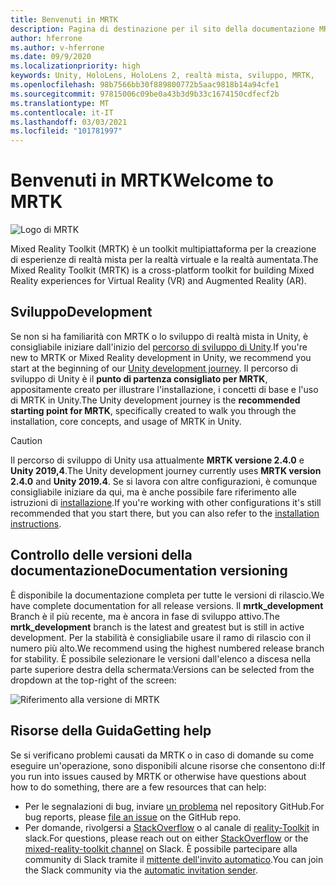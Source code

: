 ```yaml
---
title: Benvenuti in MRTK
description: Pagina di destinazione per il sito della documentazione MRTK-Unity.
author: hferrone
ms.author: v-hferrone
ms.date: 09/9/2020
ms.localizationpriority: high
keywords: Unity, HoloLens, HoloLens 2, realtà mista, sviluppo, MRTK,
ms.openlocfilehash: 98b7566bb30f889800772b5aac9818b14a94cfe1
ms.sourcegitcommit: 97815006c09be0a43b3d9b33c1674150cdfecf2b
ms.translationtype: MT
ms.contentlocale: it-IT
ms.lasthandoff: 03/03/2021
ms.locfileid: "101781997"
---
```

# <a name="welcome-to-mrtk"></a><span data-ttu-id="2ad0c-104">Benvenuti in MRTK</span><span class="sxs-lookup"><span data-stu-id="2ad0c-104">Welcome to MRTK</span></span>

![Logo di MRTK](features/images/MRTK_Logo_Rev.png)

<span data-ttu-id="2ad0c-106">Mixed Reality Toolkit (MRTK) è un toolkit multipiattaforma per la creazione di esperienze di realtà mista per la realtà virtuale e la realtà aumentata.</span><span class="sxs-lookup"><span data-stu-id="2ad0c-106">The Mixed Reality Toolkit (MRTK) is a cross-platform toolkit for building Mixed Reality experiences for Virtual Reality (VR) and Augmented Reality (AR).</span></span>

## <a name="development"></a><span data-ttu-id="2ad0c-107">Sviluppo</span><span class="sxs-lookup"><span data-stu-id="2ad0c-107">Development</span></span>

<span data-ttu-id="2ad0c-108">Se non si ha familiarità con MRTK o lo sviluppo di realtà mista in Unity, è consigliabile iniziare dall'inizio del [percorso di sviluppo di Unity](https://docs.microsoft.com/windows/mixed-reality/unity-development-overview?tabs=mrtk%2Chl2).</span><span class="sxs-lookup"><span data-stu-id="2ad0c-108">If you're new to MRTK or Mixed Reality development in Unity, we recommend you start at the beginning of our [Unity development journey](https://docs.microsoft.com/windows/mixed-reality/unity-development-overview?tabs=mrtk%2Chl2).</span></span> <span data-ttu-id="2ad0c-109">Il percorso di sviluppo di Unity è il **punto di partenza consigliato per MRTK**, appositamente creato per illustrare l'installazione, i concetti di base e l'uso di MRTK in Unity.</span><span class="sxs-lookup"><span data-stu-id="2ad0c-109">The Unity development journey is the **recommended starting point for MRTK**, specifically created to walk you through the installation, core concepts, and usage of MRTK in Unity.</span></span>

> [!CAUTION]
> <span data-ttu-id="2ad0c-110">Il percorso di sviluppo di Unity usa attualmente **MRTK versione 2.4.0** e **Unity 2019,4**.</span><span class="sxs-lookup"><span data-stu-id="2ad0c-110">The Unity development journey currently uses **MRTK version 2.4.0** and **Unity 2019.4**.</span></span> <span data-ttu-id="2ad0c-111">Se si lavora con altre configurazioni, è comunque consigliabile iniziare da qui, ma è anche possibile fare riferimento alle istruzioni di [installazione](Installation.md).</span><span class="sxs-lookup"><span data-stu-id="2ad0c-111">If you're working with other configurations it's still recommended that you start there, but you can also refer to the [installation instructions](Installation.md).</span></span>

## <a name="documentation-versioning"></a><span data-ttu-id="2ad0c-112">Controllo delle versioni della documentazione</span><span class="sxs-lookup"><span data-stu-id="2ad0c-112">Documentation versioning</span></span>

<span data-ttu-id="2ad0c-113">È disponibile la documentazione completa per tutte le versioni di rilascio.</span><span class="sxs-lookup"><span data-stu-id="2ad0c-113">We have complete documentation for all release versions.</span></span> <span data-ttu-id="2ad0c-114">Il **mrtk_development** Branch è il più recente, ma è ancora in fase di sviluppo attivo.</span><span class="sxs-lookup"><span data-stu-id="2ad0c-114">The **mrtk_development** branch is the latest and greatest but is still in active development.</span></span> <span data-ttu-id="2ad0c-115">Per la stabilità è consigliabile usare il ramo di rilascio con il numero più alto.</span><span class="sxs-lookup"><span data-stu-id="2ad0c-115">We recommend using the highest numbered release branch for stability.</span></span> <span data-ttu-id="2ad0c-116">È possibile selezionare le versioni dall'elenco a discesa nella parte superiore destra della schermata:</span><span class="sxs-lookup"><span data-stu-id="2ad0c-116">Versions can be selected from the dropdown at the top-right of the screen:</span></span>

![Riferimento alla versione di MRTK](features/images/MRTK-Doc-Versions.png)

## <a name="getting-help"></a><span data-ttu-id="2ad0c-118">Risorse della Guida</span><span class="sxs-lookup"><span data-stu-id="2ad0c-118">Getting help</span></span>

<span data-ttu-id="2ad0c-119">Se si verificano problemi causati da MRTK o in caso di domande su come eseguire un'operazione, sono disponibili alcune risorse che consentono di:</span><span class="sxs-lookup"><span data-stu-id="2ad0c-119">If you run into issues caused by MRTK or otherwise have questions about how to do something, there are a few resources that can help:</span></span>

* <span data-ttu-id="2ad0c-120">Per le segnalazioni di bug, inviare [un problema](https://github.com/microsoft/MixedRealityToolkit-Unity/issues/new/choose) nel repository GitHub.</span><span class="sxs-lookup"><span data-stu-id="2ad0c-120">For bug reports, please [file an issue](https://github.com/microsoft/MixedRealityToolkit-Unity/issues/new/choose) on the GitHub repo.</span></span>
* <span data-ttu-id="2ad0c-121">Per domande, rivolgersi a [StackOverflow](https://stackoverflow.com/questions/tagged/mrtk) o al canale di [reality-Toolkit](https://holodevelopers.slack.com/messages/C2H4HT858) in slack.</span><span class="sxs-lookup"><span data-stu-id="2ad0c-121">For questions, please reach out on either [StackOverflow](https://stackoverflow.com/questions/tagged/mrtk) or the [mixed-reality-toolkit channel](https://holodevelopers.slack.com/messages/C2H4HT858) on Slack.</span></span> <span data-ttu-id="2ad0c-122">È possibile partecipare alla community di Slack tramite il [mittente dell'invito automatico](https://holodevelopersslack.azurewebsites.net/).</span><span class="sxs-lookup"><span data-stu-id="2ad0c-122">You can join the Slack community via the [automatic invitation sender](https://holodevelopersslack.azurewebsites.net/).</span></span>
